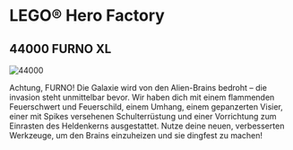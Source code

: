 # LEGO® Hero Factory

## **44000 FURNO XL**

![44000](https://www.bricklink.com/SL/44000-1.jpg)

Achtung, FURNO! Die Galaxie wird von den Alien-Brains bedroht – die invasion steht unmittelbar bevor. Wir haben dich mit einem flammenden Feuerschwert und Feuerschild, einem Umhang, einem gepanzerten Visier, einer mit Spikes versehenen Schulterrüstung und einer Vorrichtung zum Einrasten des Heldenkerns ausgestattet. Nutze deine neuen, verbesserten Werkzeuge, um den Brains einzuheizen und sie dingfest zu machen!